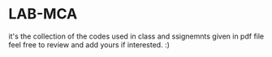 # LAB-MCA
it's the collection of the codes used in class and ssignemnts given in pdf file
feel free to review and add yours if interested. :)
